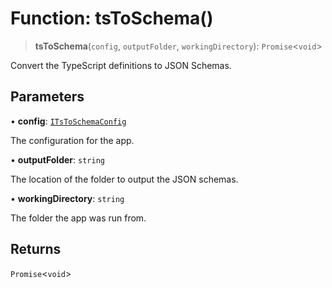 # Function: tsToSchema()

> **tsToSchema**(`config`, `outputFolder`, `workingDirectory`): `Promise`\<`void`\>

Convert the TypeScript definitions to JSON Schemas.

## Parameters

• **config**: [`ITsToSchemaConfig`](../interfaces/ITsToSchemaConfig.md)

The configuration for the app.

• **outputFolder**: `string`

The location of the folder to output the JSON schemas.

• **workingDirectory**: `string`

The folder the app was run from.

## Returns

`Promise`\<`void`\>
